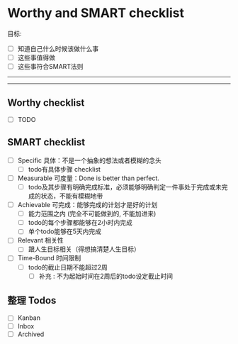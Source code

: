 # Worthy and SMART checklist

目标:

- [ ] 知道自己什么时候该做什么事
- [ ] 这些事值得做
- [ ] 这些事符合SMART法则

---

---

## Worthy checklist

- [ ] TODO

## SMART checklist

- [ ] Specific 具体：不是一个抽象的想法或者模糊的念头
    - [ ] todo有具体步骤 checklist
- [ ] Measurable 可度量：Done is better than perfect.
    - [ ] todo及其步骤有明确完成标准，必须能够明确判定一件事处于完成或未完成的状态，不能有模糊地带
- [ ] Achievable 可完成：能够完成的计划才是好的计划
    - [ ] 能力范围之内 (完全不可能做到的, 不能加进来)
    - [ ] todo的每个步骤都能够在2小时内完成
    - [ ] 单个todo能够在5天内完成
- [ ] Relevant 相关性
    - [ ] 跟人生目标相关（得想搞清楚人生目标）
- [ ] Time-Bound 时间限制
    - [ ] todo的截止日期不能超过2周
        - [ ] 补充 : 不为起始时间在2周后的todo设定截止时间

## 整理 Todos

- [ ] Kanban
- [ ] Inbox
- [ ] Archived
